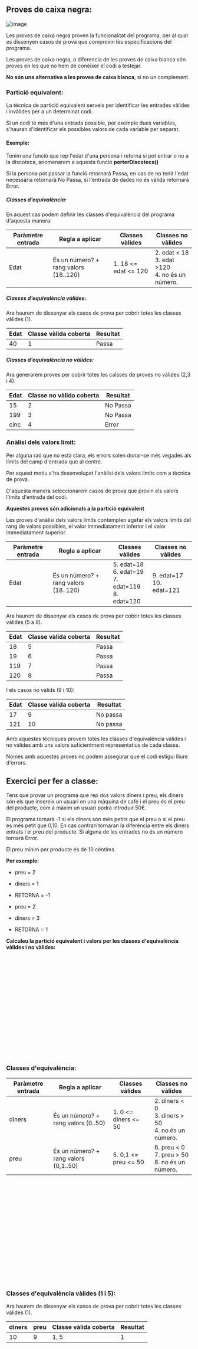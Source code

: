 ## Proves de caixa negra:

![image](https://user-images.githubusercontent.com/110727546/204654653-25f97c6c-fb51-4fbf-a311-4ab3553fde7e.png)

Les proves de caixa negra proven la funcionalitat del programa, per al qual es dissenyen casos de prova que comprovin les especificacions del programa.

Les proves de caixa negra, a diferencia de les proves de caixa blanca són proves en les que no hem de conèixer el codi a testejar.

**No són una alternativa a les proves de caixa blanca**, si no un complement.

### Partició equivalent:

La técnica de partició equivalent serveix per identificar les entrades vàlides i invàlides per a un determinat codi.

Si un codi té més d'una entrada possible, per exemple dues variables, s'hauran d'identificar els possibles valors de cada variable per separat.

#### Exemple:

Tenim una funció que rep l'edat d'una persona i retorna si pot entrar o no a la discoteca, anomenarem a aquesta funció **porterDiscoteca()**

Si la persona pot passar la funció retornarà Passa, en cas  de no tenir l'edat necessària retornarà No Passa, si l'entrada de dades no és vàlida retornarà Error.

##### Classes d'equivalència:

En aquest cas podem definir les classes d'equivalència del programa d'aquesta manera:

| Paràmetre entrada | Regla a aplicar | Classes vàlides | Classes no vàlides |
| ----------- | ----------- | ----------- | ----------- |
| Edat | És un número? + rang valors (18..120) | 1. 18 <= edat <= 120 | 2. edat < 18 <br> 3. edat >120 <br> 4. no és un número.|

##### Classes d'equivalència vàlides:

Ara haurem de dissenyar els casos de prova per cobrir totes les classes vàlides (1).

| Edat | Classe vàlida coberta| Resultat |
| ----------- | ----------- | ----------- |
| 40 | 1 | Passa |

##### Classes d'equivalència no vàlides:

Ara generarem proves per cobrir totes les calsses de proves no vàlides (2,3 i 4).

| Edat | Classe no vàlida coberta| Resultat |
| ----------- | ----------- | ----------- |
| 15 | 2 | No Passa |
| 199 | 3 | No Passa |
| cinc | 4 | Error |


### Anàlisi dels valors límit:

Per alguna raó que no està clara, els errors solen donar-se més vegades als límits del camp d'entrada que al centre.

Per aquest motiu s'ha desenvolupat l'anàlisi dels valors límits com a tècnica de prova.

D'aquesta manera seleccionarem casos de prova que provin els valors l'imits d'entrada del codi.

**Aquestes proves són adicionals a la partició equivalent**

Les proves d'anàlisi dels valors límits contemplen agafar els valors límits del rang de valors possibles, el valor immediatament inferior i el valor immediatament superior.

| Paràmetre entrada | Regla a aplicar | Classes vàlides | Classes no vàlides |
| ----------- | ----------- | ----------- | ----------- |
| Edat | És un número? + rang valors (18..120) | 5. edat=18 <br> 6. edat=19 <br> 7. edat=119 <br> 8. edat=120  | 9. edat=17 <br> 10. edat=121|

Ara haurem de dissenyar els casos de prova per cobrir totes les classes vàlides (5 a 8).

| Edat | Classe vàlida coberta| Resultat |
| ----------- | ----------- | ----------- |
| 18 | 5 | Passa |
| 19 | 6 | Passa |
| 119 | 7 | Passa |
| 120| 8 | Passa |

I els casos no vàlids (9 i 10):

| Edat | Classe vàlida coberta| Resultat |
| ----------- | ----------- | ----------- |
| 17 | 9 | No passa |
| 121 | 10 | No passa |

Amb aquestes tècniques provem totes les clàsses d'equivalència vàlides i no vàlides amb uns valors suficientment representatius de cada classe.

Només amb aquestes proves no podem assegurar que el codi estigui lliure d'errors.

## Exercici per fer a classe:

Tens que provar un programa que rep dos valors diners i preu, els diners són els que insereix un usuari en una màquina de café i el preu és el preu del producte, com a màxim un usuari podrà introduir 50€.

El programa tornarà -1 si els diners són més petits que el preu o si el preu és més petit que 0,10. En cas contrari tornaran la diferència entre els diners entrats i el preu del producte. Si alguna de les entrades no és un número tornarà Error.

El preu mínim per producte és de 10 cèntims.

**Per exemple:**
- preu = 2
- diners = 1
- RETORNA = -1

- preu = 2
- diners = 3
- RETORNA = 1

**Calculeu la partició equivalent i valors per les classes d'equivalència vàlides i no vàlides:**

<br>
<br>
<br>
<br>
<br>
<br>
<br>
<br>

<br>
<br>
<br>
<br>
<br>
<br>
<br>
<br>

### Classes d'equivalència:

| Paràmetre entrada | Regla a aplicar | Classes vàlides | Classes no vàlides |
| ----------- | ----------- | ----------- | ----------- |
| diners | És un número? + rang valors (0..50) | 1. 0 <= diners <= 50 | 2. diners < 0 <br> 3. diners > 50 <br> 4. no és un número.|
| preu | És un número? + rang valors (0,1..50) | 5. 0,1 <= preu <= 50 | 6. preu < 0 <br> 7. preu > 50 <br> 8. no és un número.|

<br>
<br>
<br>
<br>
<br>
<br>
<br>
<br>

<br>
<br>
<br>
<br>
<br>
<br>
<br>
<br>

### Classes d'equivalència vàlides (1 i 5):

Ara haurem de dissenyar els casos de prova per cobrir totes les classes vàlides (1).

| diners | preu | Classe vàlida coberta| Resultat |
| ----------- | ----------- | ----------- | ----------- |
| 10 | 9 | 1, 5 | 1 |

<br>
<br>
<br>
<br>
<br>
<br>
<br>
<br>

<br>
<br>
<br>
<br>
<br>
<br>
<br>
<br>

### Classes d'equivalència no vàlides:

Ara generarem proves per cobrir totes les calsses de proves no vàlides (2 a 4 i 6 a 8).


| diners | preu | Classe vàlida coberta| Resultat |
| ----------- | ----------- | ----------- | ----------- |
| -10 | 11 | 2 | -1 |
| 60 | 2 | 3 | -1 |
| cinquanta | 4 | 3 | Error |
| 10 | -1 | 6 | -1 |
| 10 | 100 | 7 | -1 |
| 10 | sis | 8 | Error |


<br>
<br>
<br>
<br>
<br>
<br>
<br>
<br>

<br>
<br>
<br>
<br>
<br>
<br>
<br>
<br>

### Anàlisi dels valors límits:

| Paràmetre entrada | Regla a aplicar | Classes vàlides | Classes no vàlides |
| ----------- | ----------- | ----------- | ----------- |
| diners | És un número? + rang valors (0..50) | 9. diners = 0<br> 10. diners = 1<br> 11. diners = 50<br> 12. diners = 49 | 13. diners = -1 <br> 14. diners = 51 |
| preu | És un número? + rang valors (0,1..50) | 15. preu = 0,1<br> 16. preu = 1<br> 17. preu = 50<br> 18. preu = 49| 19. preu = -1<br> 20. preu = 51 |

Ara haurem de dissenyar els casos de prova per cobrir totes les classes vàlides (9 a 12 i 15 a 18).
<br>
<br>
<br>
<br>
<br>
<br>
<br>
<br>

<br>
<br>
<br>
<br>
<br>
<br>
<br>
<br>


| diners | preu | Classe vàlida coberta| Resultat |
| ----------- | ----------- | ----------- | ----------- |
| 0 | 5 | 9 | -1 |
| 1 | 5 | 10 | -1 |
| 50 | 5 | 11 | 45 |
| 49 | 5 | 12 | 44 |
| 10 | 0,1 | 15 | 9,90 |
| 10 | 1 | 16 | 9 |
| 10 | 50 | 17 | -1 |
| 10 | 49 | 18 | -1 |



I els casos no vàlids (13, 14, 19 i 20):

<br>
<br>
<br>
<br>
<br>
<br>
<br>
<br>

<br>
<br>
<br>
<br>
<br>
<br>
<br>
<br>

| diners | preu | Classe vàlida coberta| Resultat |
| ----------- | ----------- | ----------- | ----------- |
| -1 | 5 | 13 | -1 |
| 51 | 5 | 14 | -1 |
| 5 | -1 | 19 | -1 |
| 5 | 51 | 20 | -1 |
